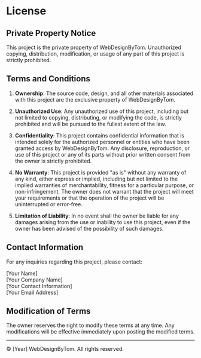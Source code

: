 # License

## Private Property Notice

This project is the private property of WebDesignByTom. Unauthorized copying, distribution, modification, or usage of any part of this project is strictly prohibited.

## Terms and Conditions

1. **Ownership**: The source code, design, and all other materials associated with this project are the exclusive property of WebDesignByTom.

2. **Unauthorized Use**: Any unauthorized use of this project, including but not limited to copying, distributing, or modifying the code, is strictly prohibited and will be pursued to the fullest extent of the law.

3. **Confidentiality**: This project contains confidential information that is intended solely for the authorized personnel or entities who have been granted access by WebDesignByTom. Any disclosure, reproduction, or use of this project or any of its parts without prior written consent from the owner is strictly prohibited.

4. **No Warranty**: This project is provided "as is" without any warranty of any kind, either express or implied, including but not limited to the implied warranties of merchantability, fitness for a particular purpose, or non-infringement. The owner does not warrant that the project will meet your requirements or that the operation of the project will be uninterrupted or error-free.

5. **Limitation of Liability**: In no event shall the owner be liable for any damages arising from the use or inability to use this project, even if the owner has been advised of the possibility of such damages.

## Contact Information

For any inquiries regarding this project, please contact:

[Your Name]  
[Your Company Name]  
[Your Contact Information]  
[Your Email Address]

## Modification of Terms

The owner reserves the right to modify these terms at any time. Any modifications will be effective immediately upon posting the modified terms.

---

© [Year] WebDesignByTom. All rights reserved.
